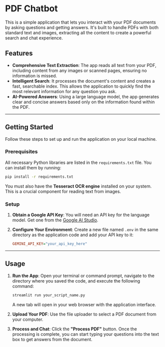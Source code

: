 # PDF Chatbot

This is a simple application that lets you interact with your PDF documents by asking questions and getting answers. It's built to handle PDFs with both standard text and images, extracting all the content to create a powerful search and chat experience.

## Features

  - **Comprehensive Text Extraction**: The app reads all text from your PDF, including content from any images or scanned pages, ensuring no information is missed.
  - **Intelligent Search**: It processes the document's content and creates a fast, searchable index. This allows the application to quickly find the most relevant information for any question you ask.
  - **AI-Powered Answers**: Using a large language model, the app generates clear and concise answers based only on the information found within the PDF.

-----

## Getting Started

Follow these steps to set up and run the application on your local machine.

### Prerequisites

All necessary Python libraries are listed in the `requirements.txt` file. You can install them by running:

```bash
pip install -r requirements.txt
```

You must also have the **Tesseract OCR engine** installed on your system. This is a crucial component for reading text from images.

### Setup

1.  **Obtain a Google API Key**: You will need an API key for the language model. Get one from the [Google AI Studio](https://aistudio.google.com/app/apikey).

2.  **Configure Your Environment**: Create a new file named `.env` in the same directory as the application code and add your API key to it:

    ```ini
    GEMINI_API_KEY="your_api_key_here"
    ```

-----

## Usage

1.  **Run the App**: Open your terminal or command prompt, navigate to the directory where you saved the code, and execute the following command:

    ```bash
    streamlit run your_script_name.py
    ```

    A new tab will open in your web browser with the application interface.

2.  **Upload Your PDF**: Use the file uploader to select a PDF document from your computer.

3.  **Process and Chat**: Click the **"Process PDF"** button. Once the processing is complete, you can start typing your questions into the text box to get answers from the document.
